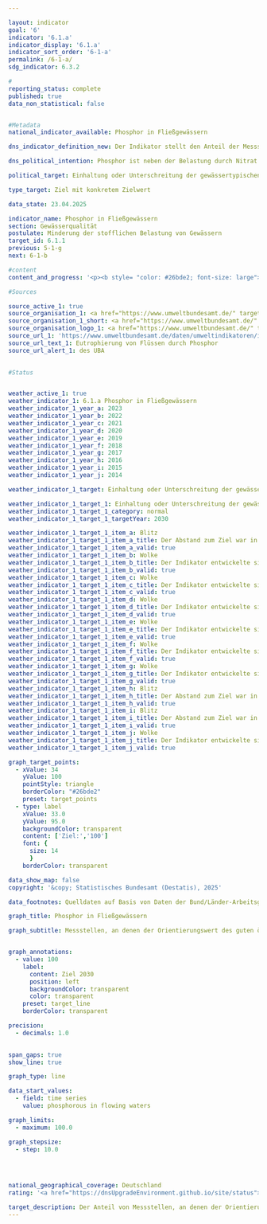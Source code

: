 ```yaml
---

layout: indicator        
goal: '6'        
indicator: '6.1.a'        
indicator_display: '6.1.a'        
indicator_sort_order: '6-1-a'        
permalink: /6-1-a/        
sdg_indicator: 6.3.2        

#
reporting_status: complete        
published: true        
data_non_statistical: false        


#Metadata        
national_indicator_available: Phosphor in Fließgewässern        

dns_indicator_definition_new: Der Indikator stellt den Anteil der Messstellen (in %) dar, an denen der gewässertypische Orientierungswert des guten ökologischen Zustands für Phosphor in Fließgewässern eingehalten wird.        

dns_political_intention: Phosphor ist neben der Belastung durch Nitrat einer der Gründe, warum es in Flüssen, Seen und Meeren zu einer Überversorgung mit Nährstoffen (Eutrophierung) kommt. Folgen davon sind Algenwachstum, Sauerstoffarmut bis hin zum Fischsterben oder zum Aufkommen giftiger Blaualgen.        

political_target: Einhaltung oder Unterschreitung der gewässertypischen Orientierungswerte an allen Messstellen bis 2030        

type_target: Ziel mit konkretem Zielwert        

data_state: 23.04.2025        

indicator_name: Phosphor in Fließgewässern        
section: Gewässerqualität        
postulate: Minderung der stofflichen Belastung von Gewässern        
target_id: 6.1.1        
previous: 5-1-g        
next: 6-1-b        

#content         
content_and_progress: '<p><b style= "color: #26bde2; font-size: large">6.1.a Phosphor in Fließgewässern</b><br><br>Phosphor gelangt in der Regel durch den Eintrag von Phosphaten in die Gewässer. Die Phosphorbelastung der Flüsse wird von den Bundesländern im Rahmen der Überwachung gemäß der EG-Wasserrahmenrichtlinie erfasst. Als Datengrundlage für den Indikator dient das Überblicksmessnetz mit rund 250&nbsp;Messstellen. Diese befinden sich überwiegend in den Hauptläufen großer Flüsse sowie an den Einmündungen bedeutender Nebengewässer. Die Zusammenstellung der Daten erfolgt durch das Umweltbundesamt auf Basis von Angaben der Bund/Länder-Arbeitsgemeinschaft Wasser (LAWA). Seen und andere Stillgewässer werden durch den Indikator nicht erfasst.<br><br>Der Indikator betrachtet, ob der jeweils gültige Orientierungswert an einer Messstelle im Jahresmittel eingehalten oder unterschritten wurde&nbsp;–&nbsp;nicht jedoch, in welchem Ausmaß dieser bei einer Überschreitung verfehlt wurde. Die Ergebnisse der einzelnen Messstellen werden in zusammengefasster Form dargestellt. Der Wert des Indikators hängt somit von der Anzahl und der Repräsentativität der Messstellenverteilung ab. <br><br>Da die verschiedenen Gewässertypen unterschiedlich empfindlich auf Nährstoffe wie Phosphor reagieren, gelten für die Messstellen jeweils unterschiedliche Orientierungswerte: Für den Großteil der Fließgewässer liegt der Orientierungswert bei 0,1&nbsp;Milligramm Phosphor pro Liter. Bei organisch geprägten Flüssen beträgt er 0,15&nbsp;Milligramm pro Liter, bei Marschgewässern 0,3&nbsp;Milligramm pro Liter und bei tidebeeinflussten Übergangsgewässern 0,045&nbsp;Milligramm pro Liter.<br><br>Im Jahr 2023&nbsp;lag der Jahresmittelwert an 41,8&nbsp;% der Messstellen in Flüssen unter dem jeweiligen Orientierungswert. 50,9&nbsp;% der Messstellen wiesen mittlere Konzentrationen auf, das heißt Werte bis zum Doppelten des Orientierungswertes. Weitere 5,2&nbsp;% der Messstellen lagen im Bereich bis zum Vierfachen dieses Wertes. Die verbleibenden 2,2&nbsp;% verzeichneten noch höhere Konzentrationen.<br><br>Im Zeitverlauf hat sich der Anteil der Messstellen, an denen der Orientierungswert eingehalten wird, tendenziell erhöht und seit 1990&nbsp;mehr als verdoppelt. Besonders der Anteil der Messstellen mit sehr hohen Konzentrationen (mehr als dem doppelten des Orientierungswertes) ist seit Anfang der 1990er-Jahre deutlich zurückgegangen. Maßgeblich dazu beigetragen, die Belastung der Fließgewässer mit Phosphor spürbar zu verringern, haben die Einführung phosphatfreier Waschmittel und die Reduktion des Phosphats in den eingeleiteten geklärten Abwässern. Betrachtet man den durchschnittlichen Verlauf der letzten fünf Jahre, bleibt der Indikator konstant. Das politisch festgelegte Ziel, den jeweils vorgegebenen Grenzwert bis 2030&nbsp;an allen Messstellen einzuhalten, würde somit weiterhin deutlich verfehlt.<br><br>Die Indikatoren zum Phosphor- und Nitratgehalt (6.1.a und <a href="https://dns-indikatoren.de/6-1-b/">6.1.b</a>) erfassen zwei wesentliche Aspekte der Gewässerqualität. Daneben spielen weitere Faktoren eine Rolle, wie die Ausstattung der Gewässer mit naturnahen Lebensräumen sowie die Belastung durch Schadstoffe wie Pflanzenschutzmittel, Metalle oder Arzneimittel, die ebenfalls für die Gewässerqualität relevant sind.</p>'                

#Sources        

source_active_1: true
source_organisation_1: <a href="https://www.umweltbundesamt.de/" target="_blank" onclick="return confirm_alert('des UBA', 'De')">Umweltbundesamt nach Angaben der Bund/Länder Arbeitsgemeinschaft Wasser</a>
source_organisation_1_short: <a href="https://www.umweltbundesamt.de/" target="_blank" onclick="return confirm_alert('des UBA', 'De')">Umweltbundesamt nach Angaben der Bund/Länder Arbeitsgemeinschaft Wasser</a>
source_organisation_logo_1: <a href="https://www.umweltbundesamt.de/" target="_blank" onclick="return confirm_alert('des UBA', 'De')"><img src="https://dnsTestEnvironment.github.io/dns-indicators/public/OrgImgDe/uba.png" alt="Umweltbundesamt nach Angaben der Bund/Länder Arbeitsgemeinschaft Wasser" title=" Klicken Sie hier um zur Homepage der Organisation Umweltbundesamt nach Angaben der Bund/Länder Arbeitsgemeinschaft Wasser zu gelangen." style="height:60px; width:148px; border:transparent"/></a>
source_url_1: 'https://www.umweltbundesamt.de/daten/umweltindikatoren/indikator-eutrophierung-von-fluessen-durch-phosphor'
source_url_text_1: Eutrophierung von Flüssen durch Phosphor
source_url_alert_1: des UBA
        

#Status        


weather_active_1: true
weather_indicator_1: 6.1.a Phosphor in Fließgewässern
weather_indicator_1_year_a: 2023
weather_indicator_1_year_b: 2022
weather_indicator_1_year_c: 2021
weather_indicator_1_year_d: 2020
weather_indicator_1_year_e: 2019
weather_indicator_1_year_f: 2018
weather_indicator_1_year_g: 2017
weather_indicator_1_year_h: 2016
weather_indicator_1_year_i: 2015
weather_indicator_1_year_j: 2014

weather_indicator_1_target: Einhaltung oder Unterschreitung der gewässertypischen Orientierungswerte an allen Messstellen bis 2030

weather_indicator_1_target_1: Einhaltung oder Unterschreitung der gewässertypischen Orientierungswerte an allen Messstellen bis 2030
weather_indicator_1_target_1_category: normal
weather_indicator_1_target_1_targetYear: 2030

weather_indicator_1_target_1_item_a: Blitz
weather_indicator_1_target_1_item_a_title: Der Abstand zum Ziel war in 2023 konstant hoch oder hat sich vergrößert. Der Indikator entwickelte sich also nicht in die gewünschte Richtung.
weather_indicator_1_target_1_item_a_valid: true
weather_indicator_1_target_1_item_b: Wolke
weather_indicator_1_target_1_item_b_title: Der Indikator entwickelte sich in 2022 zwar in die gewünschte Richtung auf das Ziel zu, bei Fortsetzung der Entwicklung wäre das Ziel im Zieljahr aber um mehr als 20 % der Differenz zwischen Zielwert und dem Wert aus 2022 verfehlt worden.
weather_indicator_1_target_1_item_b_valid: true
weather_indicator_1_target_1_item_c: Wolke
weather_indicator_1_target_1_item_c_title: Der Indikator entwickelte sich in 2021 zwar in die gewünschte Richtung auf das Ziel zu, bei Fortsetzung der Entwicklung wäre das Ziel im Zieljahr aber um mehr als 20 % der Differenz zwischen Zielwert und dem Wert aus 2021 verfehlt worden.
weather_indicator_1_target_1_item_c_valid: true
weather_indicator_1_target_1_item_d: Wolke
weather_indicator_1_target_1_item_d_title: Der Indikator entwickelte sich in 2020 zwar in die gewünschte Richtung auf das Ziel zu, bei Fortsetzung der Entwicklung wäre das Ziel im Zieljahr aber um mehr als 20 % der Differenz zwischen Zielwert und dem Wert aus 2020 verfehlt worden.
weather_indicator_1_target_1_item_d_valid: true
weather_indicator_1_target_1_item_e: Wolke
weather_indicator_1_target_1_item_e_title: Der Indikator entwickelte sich in 2019 zwar in die gewünschte Richtung auf das Ziel zu, bei Fortsetzung der Entwicklung wäre das Ziel im Zieljahr aber um mehr als 20 % der Differenz zwischen Zielwert und dem Wert aus 2019 verfehlt worden.
weather_indicator_1_target_1_item_e_valid: true
weather_indicator_1_target_1_item_f: Wolke
weather_indicator_1_target_1_item_f_title: Der Indikator entwickelte sich in 2018 zwar in die gewünschte Richtung auf das Ziel zu, bei Fortsetzung der Entwicklung wäre das Ziel im Zieljahr aber um mehr als 20 % der Differenz zwischen Zielwert und dem Wert aus 2018 verfehlt worden.
weather_indicator_1_target_1_item_f_valid: true
weather_indicator_1_target_1_item_g: Wolke
weather_indicator_1_target_1_item_g_title: Der Indikator entwickelte sich in 2017 zwar in die gewünschte Richtung auf das Ziel zu, bei Fortsetzung der Entwicklung wäre das Ziel im Zieljahr aber um mehr als 20 % der Differenz zwischen Zielwert und dem Wert aus 2017 verfehlt worden.
weather_indicator_1_target_1_item_g_valid: true
weather_indicator_1_target_1_item_h: Blitz
weather_indicator_1_target_1_item_h_title: Der Abstand zum Ziel war in 2016 konstant hoch oder hat sich vergrößert. Der Indikator entwickelte sich also nicht in die gewünschte Richtung.
weather_indicator_1_target_1_item_h_valid: true
weather_indicator_1_target_1_item_i: Blitz
weather_indicator_1_target_1_item_i_title: Der Abstand zum Ziel war in 2015 konstant hoch oder hat sich vergrößert. Der Indikator entwickelte sich also nicht in die gewünschte Richtung.
weather_indicator_1_target_1_item_i_valid: true
weather_indicator_1_target_1_item_j: Wolke
weather_indicator_1_target_1_item_j_title: Der Indikator entwickelte sich in 2014 zwar in die gewünschte Richtung auf das Ziel zu, bei Fortsetzung der Entwicklung wäre das Ziel im Zieljahr aber um mehr als 20 % der Differenz zwischen Zielwert und dem Wert aus 2014 verfehlt worden.
weather_indicator_1_target_1_item_j_valid: true        

graph_target_points:
  - xValue: 34
    yValue: 100
    pointStyle: triangle
    borderColor: "#26bde2"
    preset: target_points
  - type: label
    xValue: 33.0
    yValue: 95.0
    backgroundColor: transparent
    content: ['Ziel:','100']
    font: {
      size: 14
      }
    borderColor: transparent        

data_show_map: false        
copyright: '&copy; Statistisches Bundesamt (Destatis), 2025'        

data_footnotes: Quelldaten auf Basis von Daten der Bund/Länder-Arbeitsgemeinschaft Wasser.<br>• Der Orientierungswert soll dem guten ökologischen Zustand des Gewässertyps entsprechen, welcher in Anhang 7 der Novelle der Oberflächengewässserverordnung veröffentlicht ist. Der überwiegende Teil der Fließgewässer hat den Zielwert 0,1 mg/l P. Bei organisch geprägten Flüssen ist der Zielwert 0,15 mg/l P, bei Marschgewässern 0,3 mg/l P und bei tidebeeinflussten Übergangsgewässern 0,045 mg/l P.<br>• Teilweise korrigierte Daten.        

graph_title: Phosphor in Fließgewässern        

graph_subtitle: Messstellen, an denen der Orientierungswert des guten ökologischen Zustands für Gesamt-Phosohor eingehalten wird        


graph_annotations:
  - value: 100
    label:
      content: Ziel 2030
      position: left
      backgroundColor: transparent
      color: transparent
    preset: target_line
    borderColor: transparent        

precision: 
  - decimals: 1.0
            

span_gaps: true        
show_line: true        

graph_type: line                

data_start_values: 
  - field: time series
    value: phosphorous in flowing waters        

graph_limits: 
  - maximum: 100.0        

graph_stepsize: 
  - step: 10.0
            

                        

national_geographical_coverage: Deutschland                
rating: '<a href="https://dnsUpgradeEnvironment.github.io/site/status"><img src="https://sdg-indikatoren.de/public/Wettersymbole/Blitz.png" title="Der Abstand zum Ziel war in 2023 konstant hoch oder hat sich vergrößert. Der Indikator entwickelte sich also nicht in die gewünschte Richtung." alt="Wettersymbol Blitz"/></a>'        

target_description: Der Anteil von Messstellen, an denen der Orientierungswert des guten ökologischen Zustands für Gesamt-Phosphor eingehalten wird, soll bis 2030 auf 100 % gesteigert werden.<br><br>• Ausgehend von der Zielformulierung wurde das politisch festgelegte Ziel im Jahr 2023 wiederholt nicht erreicht. Da die durchschnittliche Entwicklung des Indikators in den letzten sechs Jahren nicht in die gewünschte Richtung weist, wird der Indikator 6.1.a für das Jahr 2023 mit <b>Gewitter</b> bewertet.        
---
```


